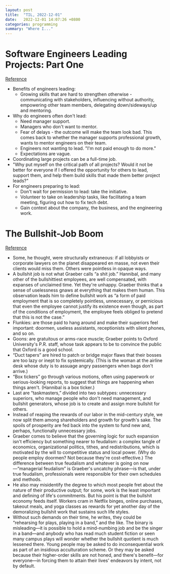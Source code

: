 ```yaml
---
layout: post
title:  "TIL, 2022-12-01"
date:   2022-12-01 14:07:26 +0800
categories: programming
summary: "Where I..."
---
```


# Software Engineers Leading Projects: Part One
[Reference](https://newsletter.pragmaticengineer.com/p/engineers-leading-projects)

- Benefits of engineers leading:
  - Growing skills that are hard to strengthen otherwise - communicating with stakeholders, influencing without authority, empowering other team members, delegating down/sideways/up and mentoring.
- Why do engineers often don't lead:
  - Need manager support.
  - Managers who don't want to mentor.
  - Fear of delays - the outcome will make the team look bad. This comes back to whether the manager supports professional growth, wants to mentor engineers on their team.
  - Engineers not wanting to lead. "I'm not paid enough to do more."
  - Expectations are vague.
- Coordinating large projects can be a full-time job.
- "Why put myself on the critical path of all projects? Would it not be better for everyone if I offered the opportunity for others to lead, support them, and help them build skills that made them better project leads?"
- For engineers preparing to lead:
  - Don't wait for permission to lead: take the initiative.
  - Volunteer to take on leadership tasks, like facilitating a team meeting, figuring out how to fix tech debt.
  - Gain context about the company, the business, and the engineering work.

# The Bullshit-Job Boom
[Reference](https://www.newyorker.com/books/under-review/the-bullshit-job-boom)

- Some, he thought, were structurally extraneous: if all lobbyists or corporate lawyers on the planet disappeared en masse, not even their clients would miss them. Others were pointless in opaque ways.
- A bullshit job is not what Graeber calls “a shit job.” Hannibal, and many other of the bullshittiest employees, are well compensated, with expanses of unclaimed time. Yet they're unhappy. Graeber thinks that a sense of uselessness gnaws at everything that makes them human. This observation leads him to define bullshit work as “a form of paid employment that is so completely pointless, unnecessary, or pernicious that even the employee cannot justify its existence even though, as part of the conditions of employment, the employee feels obliged to pretend that this is not the case.”
- Flunkies: are those paid to hang around and make their superiors feel important: doormen, useless assistants, receptionists with silent phones, and so on.
- Goons: are gratuitous or arms-race muscle; Graeber points to Oxford University's P.R. staff, whose task appears to be to convince the public that Oxford is a good school.
- “Duct tapers” are hired to patch or bridge major flaws that their bosses are too lazy or inept to fix systemically. (This is the woman at the airline desk whose duty is to assuage angry passengers when bags don't arrive.)
- “Box tickers” go through various motions, often using paperwork or serious-looking reports, to suggest that things are happening when things aren't. (Hannibal is a box ticker.)
- Last are “taskmasters,” divided into two subtypes: unnecessary superiors, who manage people who don't need management, and bullshit generators, whose job is to create and assign more bullshit for others.
- Instead of reaping the rewards of our labor in the mid-century style, we now split them among shareholders and growth for growth's sake. The spoils of prosperity are fed back into the system to fund new and, perhaps, functionally unnecessary jobs.
- Graeber comes to believe that the governing logic for such expansion isn't efficiency but something nearer to feudalism: a complex tangle of economics, organizational politics, tithes, and redistributions, which is motivated by the will to competitive status and local power. (Why do people employ doormen? Not because they're cost-effective.) The difference between true feudalism and whatever is going on now—“managerial feudalism” is Graeber's uncatchy phrase—is that, under true feudalism, professionals were responsible for their own schedules and methods.
- He also may misidentify the degree to which most people fret about the nature of their productive output; for some, work is the least important and defining of life's commitments. But his point is that the bullshit economy feeds itself. Workers cram in Netflix binges, online purchases, takeout meals, and yoga classes as rewards for yet another day of the demoralizing bullshit work that sustains such life styles.
- Without such demands on their time, he writes, they could be “rehearsing for plays, playing in a band,” and the like. The binary is misleading—it is possible to hold a mind-numbing job and be the singer in a band—and anybody who has read much student fiction or seen many campus plays will wonder whether the bullshit quotient is much lessened there. Young people may be asked to do inconsequential work as part of an insidious acculturation scheme. Or they may be asked because their higher-order skills are not honed, and there's benefit—for everyone—in forcing them to attain their lives' endeavors by intent, not by default.
